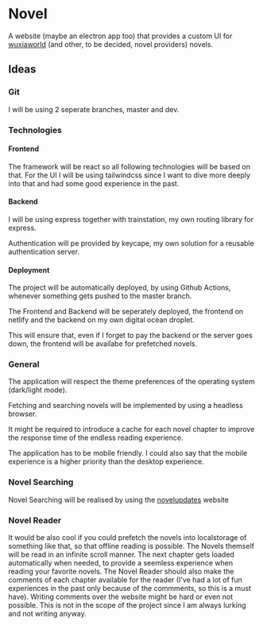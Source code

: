 # Novel
A website (maybe an electron app too) that provides a custom UI for [wuxiaworld](https://www.wuxiaworld.com/) (and other, to be decided, novel providers) novels.

## Ideas

### Git

I will be using 2 seperate branches, master and dev.

### Technologies

#### Frontend

The framework will be react so all following technologies will be based on that.
For the UI I will be using tailwindcss since I want to dive more deeply into that and had some good experience in the past.

#### Backend

I will be using express together with trainstation, my own routing library for express.

Authentication will pe provided by keycape, my own solution for a reusable authentication server.

#### Deployment

The project will be automatically deployed, by using Github Actions, whenever something gets pushed to the master branch.

The Frontend and Backend will be seperately deployed, the frontend on netlify and the backend on my own digital ocean droplet.

This will ensure that, even if I forget to pay the backend or the server goes down, the frontend will be availabe for prefetched novels.

### General

The application will respect the theme preferences of the operating system (dark/light mode).

Fetching and searching novels will be implemented by using a headless browser. 

It might be required to introduce a cache for each novel chapter to improve the response time of the endless reading experience.

The application has to be mobile friendly. I could also say that the mobile experience is a higher priority than the desktop experience.

### Novel Searching

Novel Searching will be realised by using the [novelupdates](https://novelupdates.com) website

### Novel Reader

It would be also cool if you could prefetch the novels into localstorage of something like that, so that offline reading is possible.
The Novels themself will be read in an infinite scroll manner. 
The next chapter gets loaded automatically when needed, to provide a seemless experience when reading your favorite novels.
The Novel Reader should also make the comments of each chapter available for the reader (I've had a lot of fun experiences in the past only because of the commments, so this is a must have).
Writing comments over the website might be hard or even not possible. This is not in the scope of the project since I am always lurking and not writing anyway.
